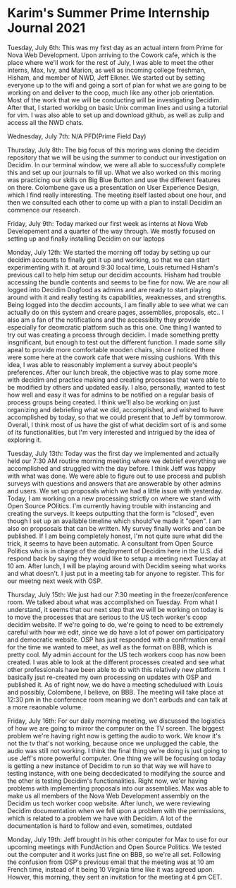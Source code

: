 
# Karim's Summer Prime Internship Journal 2021
Tuesday, July 6th: This was my first day as an actual intern from Prime for Nova Web Development. Upon arriving to the Cowork cafe, which is the place where we'll work for the rest of July, I was able to meet the other interns, Max, Ivy, and Marion, as well as incoming college freshman, Hisham, and member of NWD, Jeff Elkner. We started out by setting everyone up to the wifi and going a sort of plan for what we are going to be working on and deliver to the coop, much like any other job orientation. Most of the work that we will be conducting will be investigating Decidim. After that, I started workibg on basic Unix comman lines and using a tutorial for vim. I was also able to set up and download github, as well as zulip and access all the NWD chats.

Wednesday, July 7th: N/A PFD(Prime Field Day)

Thursday, July 8th: The big focus of this moring was cloning the decidim repository that we will be using the summer to conduct our investigation on Decidim. In our terminal window, we were all able to successfully complete this and set up our journals to fill up. What we also worked on this moring was practicing our skills on Big Blue Button and use the different features on there. Colombene gave us a presentation on User Experience Design, which I find really interesting. The meeting itself lasted about one hour, and then we consulted each other to come up with a plan to install Decidim an commence our research. 

Friday, July 9th: Today marked our first week as interns at Nova Web Developement and a quarter of the way through. We mostly focused on setting up and finally installing Decidim on our laptops 

Monday, July 12th: We started the morning off today by setting up our decidim accounts to finally get it up and working, so that we can start experimenting with it. at around 9:30 local time, Louis returned Hisham's previous call to help him setup our decidim accounts. Hisham had trouble accessing the bundle contents and seems to be fine for now. We are now all logged into Decidim Dogfood as admins and are ready to start playing around with it and really testing its capabilities, weaknesses, and strengths. Being logged into the decdim accounts, I am finally able to see what we can actually do on this system and creare pages, assemblies, proposals, etc.. I also am a fan of the notifications and the accessibilty they provide especially for deomcratic platform such as this one. One thing I wanted to try out was creating a prcoess through decidim. I made something pretty insgnificant, but enough to test out the different function. I made some silly apeal to provide more comfortable wooden chairs, since I noticed there were some here at the cowork cafe that were missing cushions. With this idea, I was able to reasonably implement a survey about people's preferences. After our lunch break, the objective was to play some more with decidim and practice making and creating processes that were able to be modified by others and updated easily. I also, personally, wanted to test how well and easy it was for admins to be notified on a regular basis of process groups being created. I think we'll also be working on just organizing and debriefing what we did, accomplished, and wished to have accomplished by today, so that we could present that to Jeff by tommorow. Overall, I think most of us have the gist of what decidim sort of is and some of its functionalities, but I'm very interested and intrigued by the idea of exploring it.

Tuesday, July 13th: Today was the first day we implemented and actually held our 7:30 AM routine morning meeting where we debrief everything we accomplished and struggled with the day before. I think Jeff was happy with what was done. We were able to figure out to use process and publish surveys with questions and answers that are answerable by other admins and users. We set up proposals which we had a little issue with yesterday. Today, I am working on a new processing strictly on where we stand with Open Source POlitics. I'm currently having trouble with instancing and creating the surveys. It keeps outputting that the form is "closed", even though I set up an available timeline which should've made it "open". I am also on propsosals that can be written. My survey finally works and can be published. If I am being completely honest, I'm not quite sure what did the trick, it seems to have been automatic. A consultant from Open Source Politics who is in charge of the deployment of Decidim here in the U.S. did respond back by saying they would like to setup a meeting next Tuesday at 10 am. After lunch, I will be playing around with Decidim seeing what works and what doesn't. I just put in a meeting tab for anyone to register. This for our meetng next week with OSP.  

Thursday, July 15th: We just had our 7:30 meeting in the freezer/conference room. We talked about what was accomplished on Tuesday. From what I understand, it seems that our next step that we will be working on today is to move the processes that are serious to the US tech worker's coop decidim website. If we're going to do, we're going to need to be extremely careful with how we edit, since we do have a lot of power om participatory and democratic website. OSP has just responded with a conifrmation email for the time we wanted to meet, as well as the format on BBB, which is pretty cool. My admin account for the US tech workers coop has now been created. I was able to look at the different processes created and see what other professionals have been able to do with this relatively new platform. I basically jsut re-created my own processing on updates with OSP and published it. As of right now, we do have a meeting schedulued with Louis and possibly, Colombene, I believe, on BBB. The meeting will take place at 12:30 pm in the conference room meaning we don't earbuds and can talk at a more reaonable volume.

Friday, July 16th: For our daily morning meeting, we discussed the logistics of how we are going to mirror the computer on the TV screen. The biggest problem we're having right now is getting the audio to work. We know it's not the tv that's not working, because once we unplugged the cable, the audio was still not working. I think the final thing we're doing is just going to use Jeff's more powerful computer. One thing we will be focusing on today is getting a new instance of Decidim to run so that way we will have to testing instance, with one being decdedicated to modifying the source and the other is testing Decidim's functionalities. Right now, we'er having problems with implementing proposals into our assemblies. Max was able to make us all members of the Nova Web Development assembly on the Decidim us tech worker coop website. After lunch, we were reviewing Decidim documentation when we fell upon a problem with the permissions, which is related to a problem we have with Decidim. A lot of the documentation is hard to follow and even, sometimes, outdated

Monday, July 19th: Jeff brought in his other computer for Max to use for our upcoming meetings with FundAction and Open Source Politics. We tested out the computer and it works just fine on BBB, so we're all set. Following the confusion from OSP's previous email that the meeting was at 10 am French time, instead of it being 10 Virginia time like it was agreed upon. Howver, this morning, they sent an invitation for the meeting at 4 pm CET.

